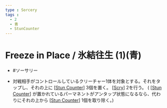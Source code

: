 ```yaml
---
type : Sorcery
tags : 
  - 2
  - 青
  - StunCounter
---
```

# Freeze in Place / 氷結往生 (1)(青)

* #ソーサリー

* 対戦相手がコントロールしているクリーチャー1体を対象とする。それをタップし、それの上に [[Stun Counter]] 3個を置く。 [[Scry]] 2を行う。 ( [[Stun Counter]] が置かれているパーマネントがアンタップ状態になるなら、代わりにそれの上から [[Stun Counter]] 1個を取り除く。)


[//begin]: # "Autogenerated link references for markdown compatibility"
[Stun Counter]: <../../Counters/Stun Counter.md> "Stun Counter / 麻痺カウンター"
[Scry]: ../../KeywordAbilities/Scry.md "Scry(N) / 占術(N)"
[//end]: # "Autogenerated link references"
